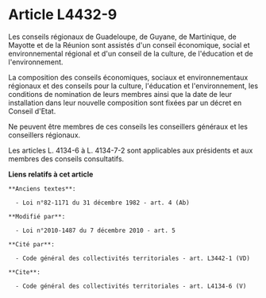 # Article L4432-9

Les conseils régionaux de Guadeloupe, de Guyane, de Martinique, de Mayotte et de la Réunion sont assistés d'un conseil
économique, social et environnemental régional et d'un conseil de la culture, de l'éducation et de l'environnement. 

La composition des conseils économiques, sociaux et environnementaux régionaux et des conseils pour la culture, l'éducation
et l'environnement, les conditions de nomination de leurs membres ainsi que la date de leur installation dans leur nouvelle
composition sont fixées par un décret en Conseil d'Etat. 

Ne peuvent être membres de ces conseils les conseillers généraux et les conseillers régionaux. 

Les articles L. 4134-6 à L. 4134-7-2 sont applicables aux présidents et aux membres des conseils consultatifs.

**Liens relatifs à cet article**

	**Anciens textes**:

	  - Loi n°82-1171 du 31 décembre 1982 - art. 4 (Ab)

	**Modifié par**:

	  - Loi n°2010-1487 du 7 décembre 2010 - art. 5

	**Cité par**:

	  - Code général des collectivités territoriales - art. L3442-1 (VD)

	**Cite**:

	  - Code général des collectivités territoriales - art. L4134-6 (V)
